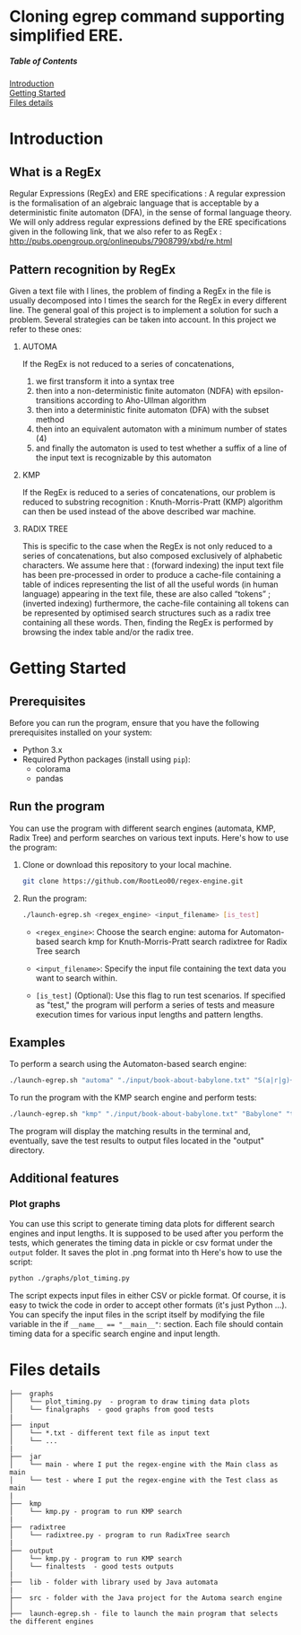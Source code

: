 # Cloning egrep command supporting simplified ERE.


##### Table of Contents  
[Introduction](#introduction)  
[Getting Started](#getting-started)  
[Files details](#files-details)  

# Introduction

## What is a RegEx
Regular Expressions (RegEx) and ERE specifications : A regular expression is the formalisation of an algebraic language that is acceptable by a deterministic finite automaton (DFA), in the sense of formal language theory. We will only address regular expressions defined by the ERE specifications given in the following link, that we also refer to as RegEx : http://pubs.opengroup.org/onlinepubs/7908799/xbd/re.html

## Pattern recognition by RegEx
Given a text file with l lines, the problem of finding a RegEx in the file is usually decomposed into l times the search for the RegEx in every different line. The general goal of this project is to implement
a solution for such a problem. Several strategies can be taken into account. In this project we refer to these ones:
1. AUTOMA
   
   If the RegEx is not reduced to a series of concatenations, 
   1. we first transform it into a syntax tree  
   2. then into a non-deterministic finite automaton (NDFA) with epsilon-transitions according to Aho-Ullman algorithm 
   3. then into a deterministic finite automaton (DFA) with the subset method 
   4. then into an equivalent automaton with a minimum number of states (4) 
   5. and finally the automaton is used to test whether a suffix of a line of the input text is recognizable by this automaton

2. KMP
   
   If the RegEx is reduced to a series of concatenations, our problem is reduced to substring recognition : Knuth-Morris-Pratt (KMP) algorithm can then be used instead of the above described war machine.

3. RADIX TREE
   
   This is specific to the case when the RegEx is not only reduced to a series of concatenations, but also composed exclusively of alphabetic characters. We assume here that : (forward indexing) the input text file has been pre-processed in order to produce a cache-file containing a table of indices representing the list of all the useful words (in human language) appearing in the text file, these are also called “tokens” ; (inverted indexing) furthermore, the cache-file containing all tokens can be represented by optimised search structures such as a radix tree containing all these words. Then, finding the RegEx is performed by browsing the index table and/or the radix tree.

# Getting Started

## Prerequisites

Before you can run the program, ensure that you have the following prerequisites installed on your system:

- Python 3.x
- Required Python packages (install using `pip`):
  - colorama
  - pandas

## Run the program
You can use the program with different search engines (automata, KMP, Radix Tree) and perform searches on various text inputs. Here's how to use the program:

1. Clone or download this repository to your local machine.

    ```bash
    git clone https://github.com/RootLeo00/regex-engine.git
   ```

2. Run the program:

    ```bash
    ./launch-egrep.sh <regex_engine> <input_filename> [is_test]
    ```

    - ```<regex_engine>```: Choose the search engine:
        automa for Automaton-based search
        kmp for Knuth-Morris-Pratt search
        radixtree for Radix Tree search

    - ```<input_filename>```: Specify the input file containing the text data you want to search within.

    - ```[is_test]``` (Optional): Use this flag to run test scenarios. If specified as "test," the program will perform a series of tests and measure execution times for various input lengths and pattern lengths.
  
## Examples

To perform a search using the Automaton-based search engine:

```bash
./launch-egrep.sh "automa" "./input/book-about-babylone.txt" "S(a|r|g)+on"
```

To run the program with the KMP search engine and perform tests:

```bash
./launch-egrep.sh "kmp" "./input/book-about-babylone.txt" "Babylone" "test"
```

The program will display the matching results in the terminal and, eventually, save the test results to output files located in the "output" directory.


## Additional features

### Plot graphs
You can use this script to generate timing data plots for different search engines and input lengths. It is supposed to be used after you perform the tests, which generates the timing data in pickle or csv format under the ```output``` folder. It saves the plot in .png format into th Here's how to use the script:

```bash
python ./graphs/plot_timing.py
```
The script expects input files in either CSV or pickle format. Of course, it is easy to twick the code in order to accept other formats (it's just Python ...). 
You can specify the input files in the script itself by modifying the file variable in the if ```__name__ == "__main__"```: section. Each file should contain timing data for a specific search engine and input length.


# Files details
```
├──  graphs  
│    └── plot_timing.py  - program to draw timing data plots
│    └── finalgraphs  - good graphs from good tests
|
├──  input   
│    └── *.txt - different text file as input text
│    └── ... 
|
├──  jar   
│    └── main - where I put the regex-engine with the Main class as main
│    └── test - where I put the regex-engine with the Test class as main
|
├──  kmp   
│    └── kmp.py - program to run KMP search
|
├──  radixtree   
│    └── radixtree.py - program to run RadixTree search
|
├──  output   
│    └── kmp.py - program to run KMP search
│    └── finaltests  - good tests outputs
|
├──  lib - folder with library used by Java automata
|
├──  src - folder with the Java project for the Automa search engine
│
├──  launch-egrep.sh - file to launch the main program that selects the different engines
```